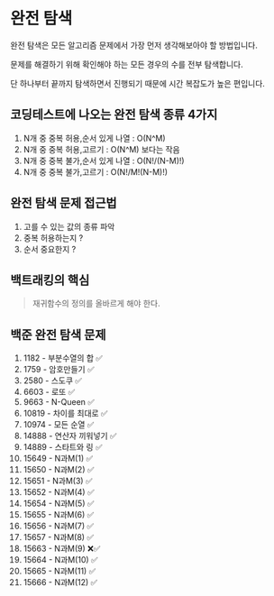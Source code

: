 # 완전 탐색 

완전 탐색은 모든 알고리즘 문제에서 가장 먼저 생각해보아야 할 방법입니다.

문제를 해결하기 위해 확인해야 하는 모든 경우의 수를 전부 탐색합니다.

단 하나부터 끝까지 탐색하면서 진행되기 때문에 시간 복잡도가 높은 편입니다.

## 코딩테스트에 나오는 완전 탐색 종류 4가지 
1. N개 중 중복 허용,순서 있게 나열 : O(N^M)
2. N개 중 중복 허용,고르기 : O(N^M) 보다는 작음
3. N개 중 중복 불가,순서 있게 나열 : O(N!/(N-M)!)
4. N개 중 중복 불가,고르기 : O(N!/M!(N-M)!)

## 완전 탐색 문제 접근법 
1. 고를 수 있는 값의 종류 파악 
2. 중복 허용하는지 ? 
3. 순서 중요한지 ? 

## 백트래킹의 핵심 
> 재귀함수의 정의를 올바르게 해야 한다. 

## 백준 완전 탐색 문제

1. 1182 - 부분수열의 합 ✅ 
2. 1759 - 암호만들기 ✅
3. 2580 - 스도쿠 ✅
4. 6603 - 로또 ✅
5. 9663 - N-Queen ✅
6. 10819 - 차이를 최대로 ✅
7. 10974 - 모든 순열 ✅
8. 14888 - 연산자 끼워넣기 ✅
9. 14889 - 스타트와 링 ✅
10. 15649 - N과M(1) ✅
11. 15650 - N과M(2) ✅
12. 15651 - N과M(3) ✅
13. 15652 - N과M(4) ✅
14. 15654 - N과M(5) ✅
15. 15655 - N과M(6) ✅
16. 15656 - N과M(7) ✅
17. 15657 - N과M(8) ✅
18. 15663 - N과M(9) ❌✅
19. 15664 - N과M(10) ✅
20. 15665 - N과M(11) ✅
21. 15666 - N과M(12) ✅

